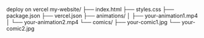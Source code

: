 deploy on vercel
my-website/
├── index.html
├── styles.css
├── package.json
├── vercel.json
├── animations/
│   ├── your-animation1.mp4
│   └── your-animation2.mp4
└── comics/
    ├── your-comic1.jpg
    └── your-comic2.jpg
